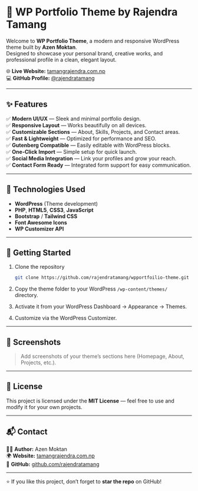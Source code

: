 # 🎨 WP Portfolio Theme by Rajendra Tamang

Welcome to **WP Portfolio Theme**, a modern and responsive WordPress theme built by **Azen Moktan**.  
Designed to showcase your personal brand, creative works, and professional profile in a clean, elegant layout.

🌐 **Live Website:** [tamangrajendra.com.np](https://tamangrajendra.com.np)  
💻 **GitHub Profile:** [@rajendratamang](https://github.com/rajendratamang)

---

## ✨ Features

✅ **Modern UI/UX** — Sleek and minimal portfolio design.  
✅ **Responsive Layout** — Works beautifully on all devices.  
✅ **Customizable Sections** — About, Skills, Projects, and Contact areas.  
✅ **Fast & Lightweight** — Optimized for performance and SEO.  
✅ **Gutenberg Compatible** — Easily editable with WordPress blocks.  
✅ **One-Click Import** — Simple setup for quick launch.  
✅ **Social Media Integration** — Link your profiles and grow your reach.  
✅ **Contact Form Ready** — Integrated form support for easy communication.

---

## 🧠 Technologies Used

- **WordPress** (Theme development)
- **PHP**, **HTML5**, **CSS3**, **JavaScript**
- **Bootstrap** / **Tailwind CSS**
- **Font Awesome Icons**
- **WP Customizer API**

---

## 🚀 Getting Started

1. Clone the repository  
   ```bash
   git clone https://github.com/rajendratamang/wpportfoilio-theme.git
   ```

2. Copy the theme folder to your WordPress `/wp-content/themes/` directory.

3. Activate it from your WordPress Dashboard → Appearance → Themes.

4. Customize via the WordPress Customizer.

---

## 📸 Screenshots

> Add screenshots of your theme’s sections here (Homepage, About, Projects, etc.).

---

## 🧩 License

This project is licensed under the **MIT License** — feel free to use and modify it for your own projects.

---

## 📬 Contact

👨‍💻 **Author:** Azen Moktan  
🌍 **Website:** [tamangrajendra.com.np](https://tamangrajendra.com.np)  
📧 **GitHub:** [github.com/rajendratamang](https://github.com/rajendratamang)

---

⭐ If you like this project, don’t forget to **star the repo** on GitHub!  
